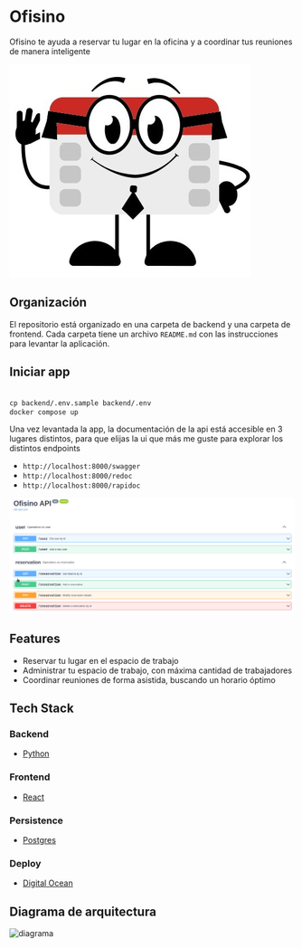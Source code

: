# Ofisino

Ofisino te ayuda a reservar tu lugar en la oficina y a coordinar tus reuniones de manera inteligente

![alt text](meta/logo.jpeg)

## Organización
El repositorio está organizado en una carpeta de backend y una carpeta de frontend.
Cada carpeta tiene un archivo `README.md` con las instrucciones para levantar la aplicación.

## Iniciar app
```shell

cp backend/.env.sample backend/.env
docker compose up
```
Una vez levantada la app, la documentación de la api está accesible en 3 lugares distintos,
para que elijas la ui que más me guste para explorar los distintos endpoints
- `http://localhost:8000/swagger`
- `http://localhost:8000/redoc`
- `http://localhost:8000/rapidoc`

![img.png](meta/apidocs.png)

## Features
- Reservar tu lugar en el espacio de trabajo
- Administrar tu espacio de trabajo, con máxima cantidad de trabajadores
- Coordinar reuniones de forma asistida, buscando un horario óptimo

## Tech Stack

### Backend
- [Python](https://www.python.org/)

### Frontend
- [React](https://es.reactjs.org/)

### Persistence
- [Postgres](https://www.postgresql.org/)

### Deploy
- [Digital Ocean](https://www.digitalocean.com/)

## Diagrama de arquitectura
![diagrama](https://user-images.githubusercontent.com/31671285/137244007-70e370d0-09ed-4029-a28f-c1915c56cf5c.jpg)

